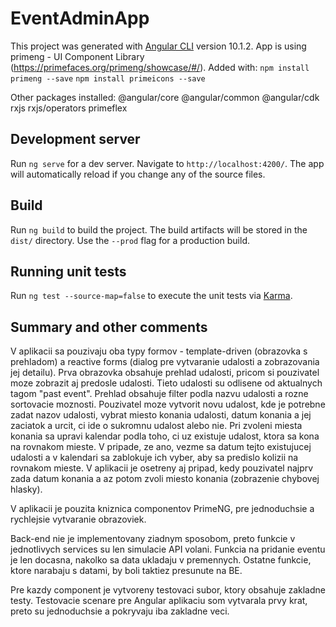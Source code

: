 # EventAdminApp

This project was generated with [Angular CLI](https://github.com/angular/angular-cli) version 10.1.2.
App is using primeng - UI Component Library (https://primefaces.org/primeng/showcase/#/). Added with:
`npm install primeng --save`
`npm install primeicons --save`

Other packages installed: 
@angular/core
@angular/common
@angular/cdk
rxjs
rxjs/operators
primeflex


## Development server

Run `ng serve` for a dev server. Navigate to `http://localhost:4200/`. The app will automatically reload if you change any of the source files.

## Build

Run `ng build` to build the project. The build artifacts will be stored in the `dist/` directory. Use the `--prod` flag for a production build.

## Running unit tests

Run `ng test --source-map=false` to execute the unit tests via [Karma](https://karma-runner.github.io).

## Summary and other comments
V aplikacii sa pouzivaju oba typy formov - template-driven (obrazovka s prehladom) a reactive forms (dialog pre vytvaranie udalosti a zobrazovania jej detailu).
Prva obrazovka obsahuje prehlad udalosti, pricom si pouzivatel moze zobrazit aj predosle udalosti. Tieto udalosti su odlisene od aktualnych tagom "past event". 
Prehlad obsahuje filter podla nazvu udalosti a rozne sortovacie moznosti.
Pouzivatel moze vytvorit novu udalost, kde je potrebne zadat nazov udalosti, vybrat miesto konania udalosti, datum konania a jej zaciatok a urcit, ci ide o sukromnu udalost alebo nie. 
Pri zvoleni miesta konania sa upravi kalendar podla toho, ci uz existuje udalost, ktora sa kona na rovnakom mieste. V pripade, ze ano, vezme sa datum tejto existujucej udalosti a v kalendari sa zablokuje ich vyber, aby sa predislo kolizii na rovnakom mieste. V aplikacii je osetreny aj pripad, kedy pouzivatel najprv zada datum konania a az potom zvoli miesto konania (zobrazenie chybovej hlasky).

V aplikacii je pouzita kniznica componentov PrimeNG, pre jednoduchsie a rychlejsie vytvaranie obrazoviek. 

Back-end nie je implementovany ziadnym sposobom, preto funkcie v jednotlivych services su len simulacie API volani. 
Funkcia na pridanie eventu je len docasna, nakolko sa data ukladaju v premennych. 
Ostatne funkcie, ktore narabaju s datami, by boli taktiez presunute na BE.

Pre kazdy component je vytvoreny testovaci subor, ktory obsahuje zakladne testy. Testovacie scenare pre Angular aplikaciu som vytvarala prvy krat, preto su jednoduchsie a pokryvaju iba zakladne veci. 
